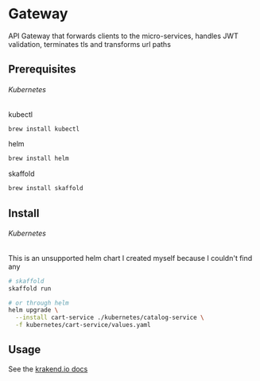 # Gateway
API Gateway that forwards clients to the micro-services, handles JWT validation,
terminates tls and transforms url paths

## Prerequisites
###### Kubernetes
kubectl
```sh
brew install kubectl
```
helm
```sh
brew install helm
```
skaffold
```sh
brew install skaffold
```

## Install
###### Kubernetes
This is an unsupported helm chart I created myself because I couldn't find any

```sh
# skaffold
skaffold run

# or through helm
helm upgrade \
  --install cart-service ./kubernetes/catalog-service \
  -f kubernetes/cart-service/values.yaml

```

## Usage
See the [krakend.io docs](https://www.krakend.io/docs/overview/introduction/)
